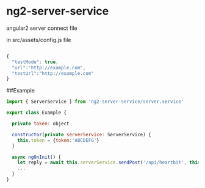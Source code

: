 # ng2-server-service
angular2 server connect file

in src/assets/config.js file
```javascript

{
  "testMode": true,
  "url":"http://example.com",
  "testUrl":"http://example.com"
}

```

##Example
```javascript
import { ServerService } from 'ng2-server-service/server.service'

export class Example {

  private token: object

  constructor(private serverService: ServerService) {
    this.token = {token:'ABCDEFG'}
  }

  async ngOnInit() {
    let reply = await this.serverService.sendPost('/api/heartbit', this.token)
    ...
  }
}

```